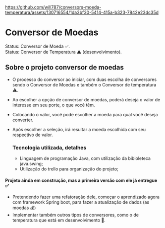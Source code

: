 https://github.com/will787/conversors-moeda-temperatura/assets/130716554/1da3bf30-5414-415a-b323-7842e23dc35d


<h1>Conversor de Moedas</h1>

Status: Conversor de Moeda ✅.<br>
Status: Conversor de Temperatura ⚠️ (desenvolvimento).<br>

<h2>Sobre o projeto conversor de moedas</h2>

+ O processo do conversor ao iniciar, com duas escolha de conversores sendo o Conversor de Moedas e também o Conversor de temperatura ⚠️.
+ Ao escolher a opção de conversor de moedas, poderá deseja o valor de interesse em seu porte, o que você têm.
+ Colocando o valor, você pode escolher a moeda para qual você deseja converter.
+ Após escolher a seleção, irá resultar a moeda escolhida com seu respectivo de valor.

  <h3>Tecnologia utilizada, detalhes</h3>

  + Linguagem de programação Java, com utilização da bibioleteca java.swing;
  + Utilização do trello para organização do projeto;
    
<h4>Projeto ainda em construção, mas a primeira versão com ele já entregue ✅ </h4>

- Pretendendo fazer uma refatoração dele, começar o aprendizado agora com framework Spring boot, para fazer a atualização de dados (as moedas  💰)
- Implementar também outros tipos de conversores, como o de temperatura que está em desenvolvimento  🔲.
